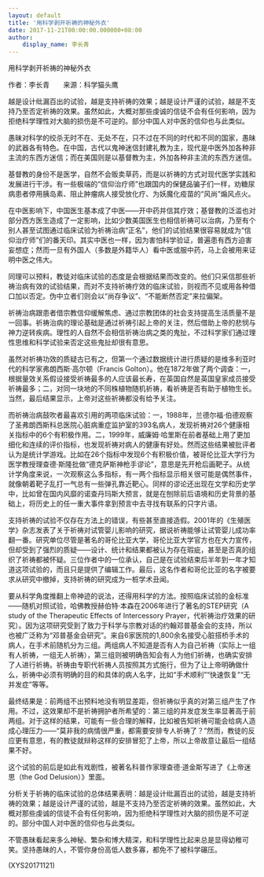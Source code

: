 ```yaml
---
layout: default
title: '用科学剥开祈祷的神秘外衣'
date: 2017-11-21T00:00:00.000000+08:00
author:
    display_name: 李长青
---
```


用科学剥开祈祷的神秘外衣

作者：李长青　　来源：科学猫头鹰

越是设计纰漏百出的试验，越是支持祈祷的效果；越是设计严谨的试验，越是不支持乃至否定祈祷的效果。虽然如此，大概对那些虔诚的信徒不会有任何影响，因为拒绝科学理性对大脑的损伤是不可逆的。部分中国人对中医的信仰也与此类似。

愚昧对科学的绞杀无时不在、无处不在，只不过在不同的时代和不同的国家，愚昧的武器各有特色。在中国，古代以鬼神迷信封建礼教为主，现代是中医外加各种非主流的东西方迷信；而在美国则是以基督教为主，外加各种非主流的东西方迷信。

基督教的身份不是医学，自然不会贩卖草药，而是以祈祷的方式对现代医学实践和发展进行干涉。有一些极端的“信仰治疗师”也跟国内的保健品骗子们一样，劝糖尿病患者停用胰岛素、阻止肿瘤病人接受放化疗、为妖魔化疫苗的“风尚”煽风点火。

在中医影响下，中国医生基本成了中医——开中药并信其疗效；基督教的泛滥也对部分西方医生造成了一定影响，比如少数美国医生也相信祈祷可以治病，乃至有个别人甚至试图通过临床试验为祈祷治病“正名”，他们的试验结果很容易就成为“信仰治疗师”们的番天印。其实中医也一样，因为害怕科学验证，普遍患有西方迫害妄想症；然而一旦有外国人（多数是外籍华人）看中医或服中药，马上会被用来证明中医之伟大。

同理可以预料，教徒对临床试验的态度是会根据结果而改变的。他们只采信那些祈祷治病有效的试验结果，而对不支持祈祷疗效的临床试验，则视而不见或用各种借口加以否定。伪中立者们则会以“尚存争议”、“不能断然否定”来拉偏架。

祈祷治病跟患者借宗教信仰缓解焦虑、通过宗教团体的社会支持提高生活质量不是一回事。祈祷治病的理论基础是通过祈祷引起上帝的关注，然后借助上帝的悲悯与神力逆转疾病。理性的人自然不会相信祈祷治病之类的鬼扯，不过科学家们通过理性思维和科学试验来否定这些鬼扯却很有意思。

虽然对祈祷功效的质疑古已有之，但第一个通过数据统计进行质疑的是维多利亚时代的科学家弗朗西斯·高尔顿（Francis Golton）。他在1872年做了两个调查：一，根据量效关系假设接受祈祷最多的人应该最长寿，在英国自然是英国皇家成员接受祈祷最多；二，对同一块地的不同株植物随机祈祷，看祈祷是否有助于植物生长。当然，最后结果显示，上帝对这些祈祷都没有给予关注。

而祈祷治病鼓吹者最喜欢引用的两项临床试验：一，1988年，兰德尔福·伯德观察了圣弗朗西斯科总医院心脏病重症监护室的393名病人，发现祈祷对26个健康相关指标中的6个有积极作用。二，1999年，威廉姆·哈里斯在前者基础上用了更加细化和连续的评价指标，也发现祈祷对病人的健康有好处。然而这些结果被批评者认为是统计学游戏。比如在26个指标中发现6个有积极价值，被哥伦比亚大学行为医学教授理查德·斯隆批做“德克萨斯神枪手谬论”，意思是先开枪后画靶子。从统计学角度来说，一次观察这么多指标，有一两个指标显示相关很可能是偶然事件，就像朝着靶子乱打一气总有一些弹孔靠近靶心。同样的谬论还出现在文学和历史学中，比如曾在国内风靡的诺查丹玛斯大预言，就是在刨除前后语境和历史背景的基础上，将历史上的任一重大事件拿到预言中去寻找有联系的只字片语。

支持祈祷的试验不仅存在方法上的错误，有些甚至直接造假。2001年的《生殖医学》杂志发表了关于祈祷对试管婴儿影响的研究，据说祈祷能够让试管婴儿成功率翻一番。研究单位尽管是著名的哥伦比亚大学，哥伦比亚大学官方也在大力宣传，但却受到了强烈的质疑——设计、统计和结果都被认为存在瑕疵，甚至是否真的组织了祈祷都被怀疑。三位作者中的一位承认，自己是在试验结束后半年到一年才知道这项试验的，而且只是提供了编辑工作。最后，这名作者和哥伦比亚的名字被要求从研究中撤掉，支持祈祷的研究成为一桩学术丑闻。

要从科学角度推翻上帝神迹的说法，还得用科学的方法。按照临床试验的金标准——随机对照试验，哈佛教授赫伯特·本森在2006年进行了著名的STEP研究（A study of the Therapeutic Effects of Intercessory Prayer，代祈祷治疗效果的研究）。因为这项研究受到了致力于科学与宗教对话的约翰邓普基金会的支持，所以也被广泛称为“邓普基金会研究”。来自6家医院的1,800余名接受心脏搭桥手术的病人，在手术前随机分为三组。两组病人不知道是否有人为自己祈祷（实际上一组有人祈祷，一组无人祈祷），第三组则被明确告知会有人为他们祈祷，也确实安排了人进行祈祷。祈祷由专职代祈祷人员按照其方式施行，但为了让上帝明确做什么，祈祷中必须有明确的目的和具体的病人名字，比如“手术顺利”“快速恢复”“无并发症”等等。

最终结果是：前两组不出预料地没有明显差距，但祈祷似乎真的对第三组产生了作用。不过，这效果却不是祈祷拥护者所希望的：第三组的并发症发生率显著高于前两组。对于这样的结果，可能有一些合理的解释，比如被告知祈祷可能会给病人造成心理压力——“莫非我的病情很严重，都需要安排专人祈祷了？”然而，教徒的反应更有意思，有的教徒就辩称这样的安排冒犯了上帝，所以上帝故意让最后一组结果不好。

这个试验的前后是如此有戏剧性，被著名科普作家理查德·道金斯写进了《上帝迷思（the God Delusion）》里面。

分析关于祈祷的临床试验的总体结果表明：越是设计纰漏百出的试验，越是支持祈祷的效果；越是设计严谨的试验，越是不支持乃至否定祈祷的效果。虽然如此，大概对那些虔诚的信徒不会有任何影响，因为拒绝科学理性对大脑的损伤是不可逆的。部分中国人对中医的信仰也与此类似。

不管愚昧看起来多么神秘、繁杂和博大精深，和科学理性比起来总是显得幼稚可笑。坚持愚昧的人，不管你身份高低人数多寡，都免不了被科学碾压。

(XYS20171121)

